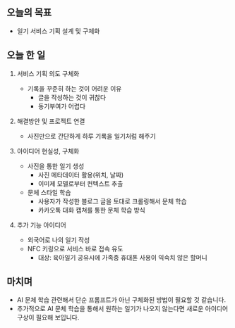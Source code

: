 ## 오늘의 목표
- 일기 서비스 기획 설계 및 구체화

## 오늘 한 일
1. 서비스 기획 의도 구체화
    - 기록을 꾸준히 하는 것이 어려운 이유
        - 글을 작성하는 것이 귀찮다
        - 동기부여가 어렵다

2. 해결방안 및 프로젝트 연결
    -  사진만으로 간단하게 하루 기록을 일기처럼 해주기

3. 아이디어 현실성, 구체화
    - 사진을 통한 일기 생성
        - 사진 메타데이터 활용(위치, 날짜)
        - 이미제 모델로부터 컨텍스트 추출
    - 문체 스타일 학습
        - 사용자가 작성한 블로그 글을 토대로 크롤링해서 문체 학습
        - 카카오톡 대화 캡쳐를 통한 문체 학습 방식

4. 추가 기능 아이디어
    - 외국어로 나의 일기 작성
    - NFC 키링으로 서비스 바로 접속 유도
        - 대상: 육아일기 공유시에 가족중 휴대폰 사용이 익숙치 않은 할머니

## 마치며
- AI 문체 학습 관련해서 단순 프롬프트가 아닌 구체화된 방법이 필요할 것 같습니다.
- 추가적으로 AI 문체 학습을 통해서 원하는 일기가 나오지 않는다면 새로운 아이디어 구상이 필요해 보입니다.
